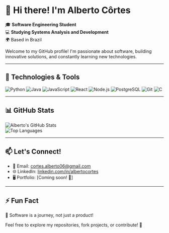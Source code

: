 # 👋 Hi there! I'm Alberto Côrtes  

🎓 **Software Engineering Student**  
💻 **Studying Systems Analysis and Development**  
🌍 Based in Brazil  

Welcome to my GitHub profile! I'm passionate about software, building innovative solutions, and constantly learning new technologies.  

---

## 🚀 Technologies & Tools  

![Python](https://img.shields.io/badge/-Python-3776AB?style=for-the-badge&logo=python&logoColor=white)  ![Java](https://img.shields.io/badge/-Java-007396?style=for-the-badge&logo=oracle&logoColor=white)  ![JavaScript](https://img.shields.io/badge/-JavaScript-F7DF1E?style=for-the-badge&logo=javascript&logoColor=black)  ![React](https://img.shields.io/badge/-React-61DAFB?style=for-the-badge&logo=react&logoColor=black)  ![Node.js](https://img.shields.io/badge/-Node.js-339933?style=for-the-badge&logo=node.js&logoColor=white)  ![PostgreSQL](https://img.shields.io/badge/-PostgreSQL-336791?style=for-the-badge&logo=postgresql&logoColor=white)  ![Git](https://img.shields.io/badge/-Git-F05032?style=for-the-badge&logo=git&logoColor=white)  ![C](https://img.shields.io/badge/-C-A8B9CC?style=for-the-badge&logo=c&logoColor=black)  

---

## 📊 GitHub Stats  

![Alberto's GitHub Stats](https://github-readme-stats.vercel.app/api?username=oalbertocavalcante&show_icons=true&theme=radical)  
![Top Languages](https://github-readme-stats.vercel.app/api/top-langs/?username=oalbertocavalcante&layout=compact&theme=radical)  


---

## 📫 Let's Connect!  
- 📧 Email: cortes.alberto06@gmail.com  
- 🌐 LinkedIn: [linkedin.com/in/albertocortes](https://linkedin.com/in/albertoccavalcante)  
- 🖥️ Portfolio: [Coming soon! 🚧]  

---

## ⚡ Fun Fact  
🌟 Software is a journey, not just a product!  

Feel free to explore my repositories, fork projects, or contribute! 🚀  
